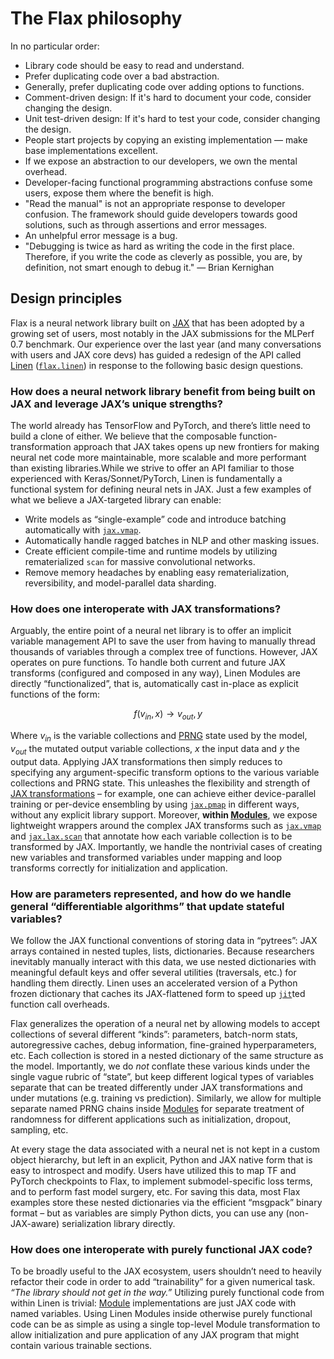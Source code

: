# The Flax philosophy

In no particular order:

* Library code should be easy to read and understand.
* Prefer duplicating code over a bad abstraction.
* Generally, prefer duplicating code over adding options to functions.
* Comment-driven design: If it's hard to document your code, consider
  changing the design.
* Unit test-driven design: If it's hard to test your code, consider
  changing the design.
* People start projects by copying an existing implementation — make
  base implementations excellent.
* If we expose an abstraction to our developers, we own the mental
  overhead.
* Developer-facing functional programming abstractions confuse some users,
  expose them where the benefit is high.
* "Read the manual" is not an appropriate response to developer confusion.
  The framework should guide developers
  towards good solutions, such as through assertions and error messages.
* An unhelpful error message is a bug.
* "Debugging is twice as hard as writing the code in the first
  place. Therefore, if you write the code as cleverly as possible, you
  are, by definition, not smart enough to debug it." — Brian Kernighan

## Design principles

Flax is a neural network library built on [JAX](https://jax.readthedocs.io) that has been adopted by a
growing set of users, most notably in the JAX submissions for the MLPerf
0.7 benchmark. Our experience over the last year (and many conversations
with users and JAX core devs) has guided a redesign of the API called
[Linen](https://github.com/google/flax/blob/main/flax/linen/README.md) ([`flax.linen`](https://flax.readthedocs.io/en/latest/api_reference/flax.linen.html)) in response to the following basic design questions.

### How does a neural network library benefit from being built on JAX and leverage JAX’s unique strengths?

The world already has TensorFlow and PyTorch, and there’s little need to
build a clone of either. We believe that the composable
function-transformation approach that JAX takes opens up new frontiers
for making neural net code more maintainable, more scalable and more
performant than existing libraries.While we strive to offer an API
familiar to those experienced with Keras/Sonnet/PyTorch, Linen is
fundamentally a functional system for defining neural nets in JAX. Just
a few examples of what we believe a JAX-targeted library can enable:

- Write models as “single-example” code and introduce batching
  automatically with [`jax.vmap`](https://jax.readthedocs.io/en/latest/_autosummary/jax.vmap.html).
- Automatically handle ragged batches in NLP and other masking issues.
- Create efficient compile-time and runtime models by utilizing
  rematerialized `scan` for massive convolutional networks.
- Remove memory headaches by enabling easy rematerialization,
  reversibility, and model-parallel data sharding.

### How does one interoperate with JAX transformations?

Arguably, the entire point of a neural net library is to offer an
implicit variable management API to save the user from having to
manually thread thousands of variables through a complex tree of
functions. However, JAX operates on pure functions. To handle both
current and future JAX transforms (configured and composed in any way),
Linen Modules are directly “functionalized”, that is, automatically cast
in-place as explicit functions of the form:

$$f \left( v_{in}, x \right) \rightarrow v_{out}, y$$

Where $v_{in}$ is the variable collections and [PRNG](https://jax.readthedocs.io/en/latest/jep/263-prng.html) state used by
the model, $v_{out}$ the mutated output variable collections,
$x$ the input data and $y$ the output data. Applying JAX
transformations then simply reduces to specifying any argument-specific
transform options to the various variable collections and PRNG state.
This unleashes the flexibility and strength of [JAX transformations](https://jax.readthedocs.io/en/latest/notebooks/quickstart.html) – for
example, one can achieve either device-parallel training or per-device
ensembling by using [`jax.pmap`](https://jax.readthedocs.io/en/latest/_autosummary/jax.pmap.html) in different ways, without any explicit
library support. Moreover, **within [Modules](https://flax.readthedocs.io/en/latest/api_reference/flax.linen.html#flax.linen.Module)**, we expose lightweight
wrappers around the complex JAX transforms such as [`jax.vmap`](https://jax.readthedocs.io/en/latest/_autosummary/jax.vmap.html) and [`jax.lax.scan`](https://jax.readthedocs.io/en/latest/_autosummary/jax.lax.scan.html)
that annotate how each variable collection is to be transformed by JAX.
Importantly, we handle the nontrivial cases of creating new variables
and transformed variables under mapping and loop transforms correctly
for initialization and application.

### How are parameters represented, and how do we handle general “differentiable algorithms” that update stateful variables?

We follow the JAX functional conventions of storing data in “pytrees”:
JAX arrays contained in nested tuples, lists, dictionaries. Because
researchers inevitably manually interact with this data, we use nested
dictionaries with meaningful default keys and offer several utilities
(traversals, etc.) for handling them directly. Linen uses an accelerated
version of a Python frozen dictionary that caches its JAX-flattened form
to speed up [`jit`](https://jax.readthedocs.io/en/latest/_autosummary/jax.jit.html)ted function call overheads.

Flax generalizes the operation of a neural net by allowing models to
accept collections of several different “kinds”: parameters, batch-norm
stats, autoregressive caches, debug information, fine-grained
hyperparameters, etc. Each collection is stored in a nested dictionary
of the same structure as the model. Importantly, we do *not* conflate
these various kinds under the single vague rubric of “state”, but keep
different logical types of variables separate that can be treated
differently under JAX transformations and under mutations (e.g. training
vs prediction). Similarly, we allow for multiple separate named PRNG
chains inside [Modules](https://flax.readthedocs.io/en/latest/api_reference/flax.linen.html#flax.linen.Module) for separate treatment of randomness for different
applications such as initialization, dropout, sampling, etc.

At every stage the data associated with a neural net is not kept in a
custom object hierarchy, but left in an explicit, Python and JAX native
form that is easy to introspect and modify. Users have utilized this to
map TF and PyTorch checkpoints to Flax, to implement submodel-specific
loss terms, and to perform fast model surgery, etc. For saving this
data, most Flax examples store these nested dictionaries via the
efficient “msgpack” binary format – but as variables are simply Python
dicts, you can use any (non-JAX-aware) serialization library directly.

### How does one interoperate with purely functional JAX code?

To be broadly useful to the JAX ecosystem, users shouldn’t need to
heavily refactor their code in order to add “trainability” for a given
numerical task. _“The library should not get in the way.”_ Utilizing
purely functional code from within Linen is trivial: [Module](https://flax.readthedocs.io/en/latest/api_reference/flax.linen.html#flax.linen.Module)
implementations are just JAX code with named variables. Using Linen
Modules inside otherwise purely functional code can be as simple as
using a single top-level Module transformation to allow initialization
and pure application of any JAX program that might contain various
trainable sections.
